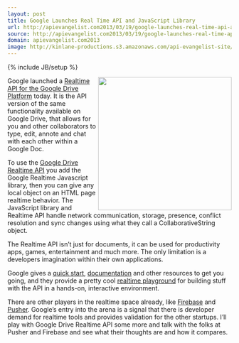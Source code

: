 ```yaml
---
layout: post
title: Google Launches Real Time API and JavaScript Library
url: http://apievangelist.com2013/03/19/google-launches-real-time-api-and-javascript-library/
source: http://apievangelist.com2013/03/19/google-launches-real-time-api-and-javascript-library/
domain: apievangelist.com2013
image: http://kinlane-productions.s3.amazonaws.com/api-evangelist-site/blog/google-real-time-api-playground.png
---
```

{% include JB/setup %}
<p><a href="https://developers.google.com/drive/realtime/" target="_blank"><img src="https://s3.amazonaws.com/kinlane-productions/google-realtime/google-real-time-api-playground.png" alt="" width="300" align="right" /></a></p>
<p>Google launched a <a href="http://googledevelopers.blogspot.com/2013/03/build-collaborative-apps-with-google.html">Realtime API for the Google Drive Platform</a> today.  It is the API version of the same functionality available on Google Drive, that allows for you and other collaborators to type, edit, annote and chat with each other within a Google Doc.</p>
<p>To use the <a href="https://developers.google.com/drive/realtime/" target="_blank">Google Drive Realtime API</a> you add the Google Realtime Javascript library, then you can give any local object on an HTML page realtime behavior.  The JavaScript library and Realtime API handle network communication, storage, presence, conflict resolution and sync changes using what they call a CollaborativeString object.</p>
<p>The Realtime API isn&rsquo;t just for documents, it can be used for productivity apps, games, entertainment and much more.  The only limitation is a developers imagination within their own applications.</p>
<p>Google gives a <a href="https://developers.google.com/drive/realtime/realtime-quickstart">quick start</a>, <a href="https://developers.google.com/drive/realtime/reference/">documentation</a> and other resources to get you going, and they provide a pretty cool <a href="https://realtimeplayground.appspot.com/">realtime playground</a> for building stuff with the API in a hands-on, interactive environment.</p>
<p>There are other players in the realtime space already, like <a href="https://www.firebase.com/">Firebase</a> and <a href="http://pusher.com/">Pusher</a>.  Google&rsquo;s entry into the arena is a signal that there is developer demand for realtime tools and provides validation for the other startups.   I&rsquo;ll play with Google Drive Realtime API some more and talk with the folks at Pusher and Firebase and see what their thoughts are and how it compares.</p>
